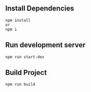 ## Install Dependencies
```
npm install
or
npm i
```

## Run development server
```
npm run start-dev
```

## Build Project
```
npm run build
```